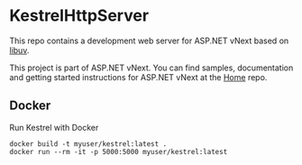 KestrelHttpServer
=================

This repo contains a development web server for ASP.NET vNext based on [libuv](https://github.com/joyent/libuv).

This project is part of ASP.NET vNext. You can find samples, documentation and getting started instructions for ASP.NET vNext at the [Home](https://github.com/aspnet/home) repo.

Docker
------
Run Kestrel with Docker
```
docker build -t myuser/kestrel:latest .
docker run --rm -it -p 5000:5000 myuser/kestrel:latest
```
